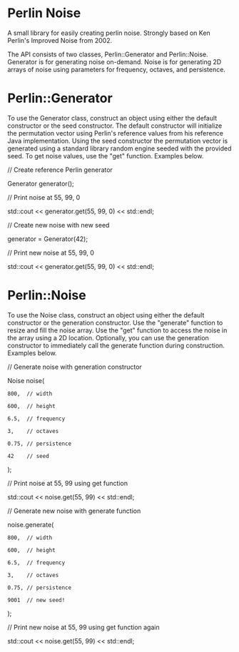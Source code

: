 # Perlin Noise

A small library for easily creating perlin noise. Strongly based on Ken Perlin's Improved Noise from 2002.

The API consists of two classes, Perlin::Generator and Perlin::Noise. Generator is for generating noise on-demand. Noise is for generating 2D arrays of noise using parameters for frequency, octaves, and persistence.

# Perlin::Generator

To use the Generator class, construct an object using either the
default constructor or the seed constructor. The default
constructor will initialize the permutation vector using Perlin's
reference values from his reference Java implementation. Using
the seed constructor the permutation vector is generated using a
standard library random engine seeded with the provided seed. To
get noise values, use the "get" function. Examples below.

// Create reference Perlin generator

Generator generator();

// Print noise at 55, 99, 0

std::cout << generator.get(55, 99, 0) << std::endl;

// Create new noise with new seed

generator = Generator(42);

// Print new noise at 55, 99, 0

std::cout << generator.get(55, 99, 0) << std::endl;

# Perlin::Noise

To use the Noise class, construct an object using either the
default constructor or the generation constructor. Use the
"generate" function to resize and fill the noise array. Use the
"get" function to access the noise in the array using a 2D
location. Optionally, you can use the generation constructor to
immediately call the generate function during construction. 
Examples below.

// Generate noise with generation constructor

Noise noise(

	800,  // width
	
	600,  // height
	
	6.5,  // frequency
	
	3,    // octaves
	
	0.75, // persistence
	
	42    // seed
	
);

// Print noise at 55, 99 using get function

std::cout << noise.get(55, 99) << std::endl;

// Generate new noise with generate function

noise.generate(

	800,  // width
	
	600,  // height
	
	6.5,  // frequency
	
	3,    // octaves
	
	0.75, // persistence
	
	9001  // new seed!
	
);

// Print new noise at 55, 99 using get function again

std::cout << noise.get(55, 99) << std::endl;
